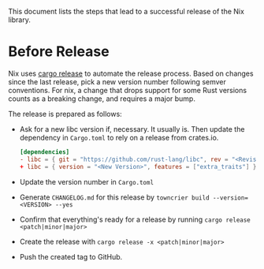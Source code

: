 This document lists the steps that lead to a successful release of the Nix
library.

# Before Release

Nix uses [cargo release](https://github.com/crate-ci/cargo-release) to automate
the release process. Based on changes since the last release, pick a new
version number following semver conventions. For nix, a change that drops
support for some Rust versions counts as a breaking change, and requires a
major bump.

The release is prepared as follows:

- Ask for a new libc version if, necessary. It usually is. Then update the
  dependency in `Cargo.toml` to rely on a release from crates.io.
 
  ```toml
  [dependencies]
  - libc = { git = "https://github.com/rust-lang/libc", rev = "<Revision>", features = ["extra_traits"] }
  + libc = { version = "<New Version>", features = ["extra_traits"] }
  ```
  
- Update the version number in `Cargo.toml`
- Generate `CHANGELOG.md` for this release by 
  `towncrier build --version=<VERSION> --yes`
- Confirm that everything's ready for a release by running
  `cargo release <patch|minor|major>`
- Create the release with `cargo release -x <patch|minor|major>`
- Push the created tag to GitHub.
